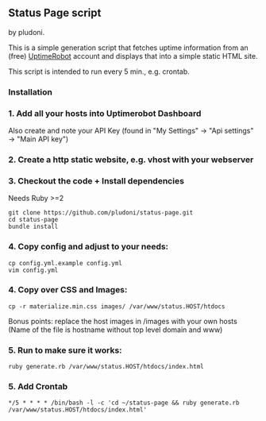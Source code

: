 ## Status Page script

by pludoni.

This is a simple generation script that fetches uptime information from an (free) [UptimeRobot](https://uptimerobot.com) account and displays that into a simple static HTML site.

This script is intended to run every 5 min., e.g. crontab.

### Installation

### 1. Add all your hosts into Uptimerobot Dashboard

Also create and note your API Key (found in "My Settings" -> "Api settings" -> "Main API key")

### 2. Create a http static website, e.g. vhost with your webserver

### 3. Checkout the code + Install dependencies

Needs Ruby >=2

```
git clone https://github.com/pludoni/status-page.git
cd status-page
bundle install
```


### 4. Copy config and adjust to your needs:

```
cp config.yml.example config.yml
vim config.yml
```

### 4. Copy over CSS and Images:

```
cp -r materialize.min.css images/ /var/www/status.HOST/htdocs
```

Bonus points: replace the host images in /images with your own hosts (Name of the file is hostname without top level domain and www)

### 5. Run to make sure it works:

```
ruby generate.rb /var/www/status.HOST/htdocs/index.html
```

### 5. Add Crontab

```
*/5 * * * * /bin/bash -l -c 'cd ~/status-page && ruby generate.rb /var/www/status.HOST/htdocs/index.html'
```


